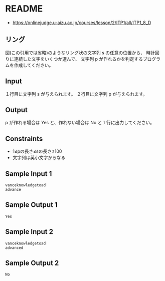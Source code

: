 # README
- <https://onlinejudge.u-aizu.ac.jp/courses/lesson/2/ITP1/all/ITP1_8_D>
## リング
図(この引用では省略)のようなリング状の文字列 s の任意の位置から、
時計回りに連続した文字をいくつか選んで、
文字列 p が作れるかを判定するプログラムを作成してください。
## Input
１行目に文字列 s が与えられます。
２行目に文字列 p が与えられます。
## Output
p が作れる場合は Yes と、作れない場合は No と１行に出力してください。
## Constraints
- 1≤pの長さ≤sの長さ≤100
- 文字列は英小文字からなる
## Sample Input 1
```
vanceknowledgetoad
advance
```
## Sample Output 1
```
Yes
```
## Sample Input 2
```
vanceknowledgetoad
advanced
```
## Sample Output 2
```
No
```
